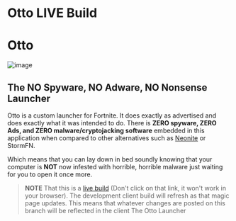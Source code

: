 # Otto LIVE Build 
# Otto
![image](https://user-images.githubusercontent.com/34188635/168923276-823498bc-fb83-4d96-8890-27da367b91c3.png)

## The NO Spyware, NO Adware, NO Nonsense Launcher

Otto is a custom launcher for Fortnite. It does exactly as advertised and does exactly what it was intended to do. There is **ZERO spyware, ZERO Ads, and ZERO malware/cryptojacking software** embedded in this application when compared to other alternatives such as [Neonite](https://github.com/NeoniteDev) or StormFN.

Which means that you can lay down in bed soundly knowing that your computer is **NOT** now infested with horrible, horrible malware just waiting for you to open it once more.



> **NOTE** That this is a [live build](https://trail-blaze.github.io/Otto/) (Don't click on that link, it won't work in your browser). The development client build will refresh as that magic page updates.
> This means that whatever changes are posted on this branch will be reflected in the client
The Otto Launcher
